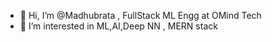 - 👋 Hi, I’m @Madhubrata , FullStack ML Engg at OMind Tech
- 👀 I’m interested in ML,AI,Deep NN , MERN stack


<!---
Madhubrata-tech-omind/Madhubrata-tech-omind is a ✨ special ✨ repository because its `README.md` (this file) appears on your GitHub profile.
You can click the Preview link to take a look at your changes.
--->
